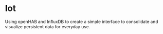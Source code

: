 # Iot
Using openHAB and InfluxDB to create a simple interface to consolidate and visualize persistent data for everyday use.
